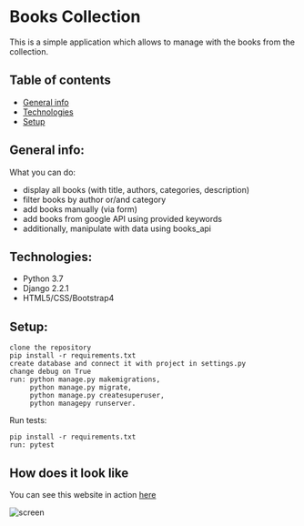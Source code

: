 # Books Collection

This is a simple application which allows to manage with the books from the collection.

## Table of contents
* [General info](#general-info)
* [Technologies](#technologies)
* [Setup](#setup)


## General info:
What you can do:
* display all books (with title, authors, categories, description)
* filter books by author or/and category
* add books manually (via form)
* add books from google API using provided keywords
* additionally, manipulate with data using books_api

## Technologies:
* Python 3.7
* Django 2.2.1
* HTML5/CSS/Bootstrap4

## Setup:

```
clone the repository
pip install -r requirements.txt
create database and connect it with project in settings.py 
change debug on True
run: python manage.py makemigrations,
     python manage.py migrate,
     python manage.py createsuperuser,
     python managepy runserver.
```
Run tests:
```
pip install -r requirements.txt
run: pytest

```
## How does it look like

You can see this website in action [here](https://app-books-collection.herokuapp.com/)

![screen](https://user-images.githubusercontent.com/47001087/58012653-3d910080-7af5-11e9-8102-3ac4458f7efe.png)
